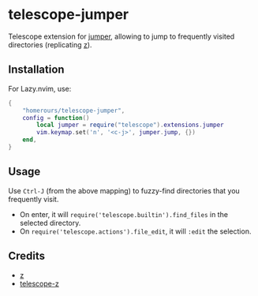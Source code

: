 # telescope-jumper

Telescope extension for [jumper](https://github.com/homerours/jumper), allowing to jump to frequently visited directories (replicating [z](https://github.com/rupa/z)).

## Installation

For Lazy.nvim, use:
```lua
{
    "homerours/telescope-jumper",
    config = function()
        local jumper = require("telescope").extensions.jumper
        vim.keymap.set('n', '<c-j>', jumper.jump, {})
    end,
}
```

## Usage

Use `Ctrl-J` (from the above mapping) to fuzzy-find directories that you frequently visit. 
- On enter, it will `require('telescope.builtin').find_files` in the selected directory. 
- On `require('telescope.actions').file_edit`, it will `:edit` the selection.

## Credits
- [z](https://github.com/rupa/z)
- [telescope-z](https://github.com/nvim-telescope/telescope-z.nvim)
